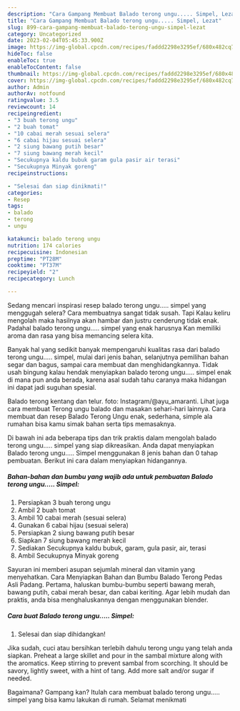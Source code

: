 ```yaml
---
description: "Cara Gampang Membuat Balado terong ungu..... Simpel, Lezat"
title: "Cara Gampang Membuat Balado terong ungu..... Simpel, Lezat"
slug: 899-cara-gampang-membuat-balado-terong-ungu-simpel-lezat
category: Uncategorized
date: 2023-02-04T05:45:33.900Z
image: https://img-global.cpcdn.com/recipes/faddd2298e3295ef/680x482cq70/balado-terong-ungu-simpel-foto-resep-utama.jpg
hideToc: false
enableToc: true
enableTocContent: false
thumbnail: https://img-global.cpcdn.com/recipes/faddd2298e3295ef/680x482cq70/balado-terong-ungu-simpel-foto-resep-utama.jpg
cover: https://img-global.cpcdn.com/recipes/faddd2298e3295ef/680x482cq70/balado-terong-ungu-simpel-foto-resep-utama.jpg
author: Admin
authorAv: notfound
ratingvalue: 3.5
reviewcount: 14
recipeingredient:
- "3 buah terong ungu"
- "2 buah tomat"
- "10 cabai merah sesuai selera"
- "6 cabai hijau sesuai selera"
- "2 siung bawang putih besar"
- "7 siung bawang merah kecil"
- "Secukupnya kaldu bubuk garam gula pasir air terasi"
- "Secukupnya Minyak goreng"
recipeinstructions:

- "Selesai dan siap dinikmati!"
categories:
- Resep
tags:
- balado
- terong
- ungu

katakunci: balado terong ungu 
nutrition: 174 calories
recipecuisine: Indonesian
preptime: "PT28M"
cooktime: "PT37M"
recipeyield: "2"
recipecategory: Lunch

---
```



Sedang mencari inspirasi resep balado terong ungu..... simpel yang menggugah selera? Cara membuatnya sangat tidak susah. Tapi Kalau keliru mengolah maka hasilnya akan hambar dan justru cenderung tidak enak. Padahal balado terong ungu..... simpel yang enak harusnya Kan memiliki aroma dan rasa yang bisa memancing selera kita.


Banyak hal yang sedikit banyak mempengaruhi kualitas rasa dari balado terong ungu..... simpel, mulai dari jenis bahan, selanjutnya pemilihan bahan segar dan bagus, sampai cara membuat dan menghidangkannya. Tidak usah bingung kalau hendak menyiapkan balado terong ungu..... simpel enak di mana pun anda berada, karena asal sudah tahu caranya maka hidangan ini dapat jadi suguhan spesial.

Balado terong kentang dan telur. foto: Instagram/@ayu_amaranti. Lihat juga cara membuat Terong ungu balado dan masakan sehari-hari lainnya. Cara membuat dan resep Balado Terong Ungu enak, sederhana, simple ala rumahan bisa kamu simak bahan serta tips memasaknya.


Di bawah ini ada beberapa tips dan trik praktis dalam mengolah balado terong ungu..... simpel yang siap dikreasikan. Anda dapat menyiapkan Balado terong ungu..... Simpel menggunakan 8 jenis bahan dan 0 tahap pembuatan. Berikut ini cara dalam menyiapkan hidangannya.

<!--inarticleads1-->

##### Bahan-bahan dan bumbu yang wajib ada untuk pembuatan Balado terong ungu..... Simpel:

1. Persiapkan 3 buah terong ungu
1. Ambil 2 buah tomat
1. Ambil 10 cabai merah (sesuai selera)
1. Gunakan 6 cabai hijau (sesuai selera)
1. Persiapkan 2 siung bawang putih besar
1. Siapkan 7 siung bawang merah kecil
1. Sediakan Secukupnya kaldu bubuk, garam, gula pasir, air, terasi
1. Ambil Secukupnya Minyak goreng


Sayuran ini memberi asupan sejumlah mineral dan vitamin yang menyehatkan. Cara Menyiapkan Bahan dan Bumbu Balado Terong Pedas Asli Padang. Pertama, haluskan bumbu-bumbu seperti bawang merah, bawang putih, cabai merah besar, dan cabai keriting. Agar lebih mudah dan praktis, anda bisa menghaluskannya dengan menggunakan blender. 

<!--inarticleads2-->

##### Cara buat Balado terong ungu..... Simpel:


1. Selesai dan siap dihidangkan!

Jika sudah, cuci atau bersihkan terlebih dahulu terong ungu yang telah anda siapkan. Preheat a large skillet and pour in the sambal mixture along with the aromatics. Keep stirring to prevent sambal from scorching. It should be savory, lightly sweet, with a hint of tang. Add more salt and/or sugar if needed. 

Bagaimana? Gampang kan? Itulah cara membuat balado terong ungu..... simpel yang bisa kamu lakukan di rumah. Selamat menikmati
